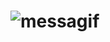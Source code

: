 # ![messagif](https://user-images.githubusercontent.com/107141629/233513980-94ace078-5ad0-400f-9686-7719a56158e0.gif)
<h1> 
</h1>


